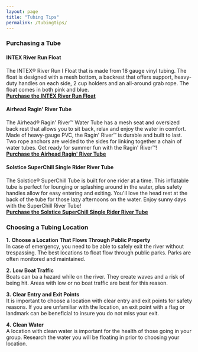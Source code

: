 ```yaml
---
layout: page
title: "Tubing Tips"
permalink: /tubingtips/
---
```


### **Purchasing a Tube**  
#### INTEX River Run Float 
The INTEX® River Run I Float that is made from 18 gauge vinyl tubing. The float is designed with a mesh bottom, a backrest that offers support, heavy-duty handles on each side, 2 cup holders and an all-around grab rope. The float comes in both pink and blue.  
[**Purchase the INTEX River Run Float**](http://www.academy.com/shop/pdp/intex-river-run-i-float#repChildCatid=546654)
  
#### Airhead Ragin' River Tube  
The Airhead® Ragin' River™ Water Tube has a mesh seat and oversized back rest that allows you to sit back, relax and enjoy the water in comfort. Made of heavy-gauge PVC, the Ragin' River™ is durable and built to last. Two rope anchors are welded to the sides for linking together a chain of water tubes. Get ready for summer fun with the Ragin' River™!  
[**Purchase the Airhead Ragin' River Tube**](http://www.dickssportinggoods.com/product/index.jsp?productId=18975546)  
  
#### Solstice SuperChill Single Rider River Tube  
The Solstice® SuperChill Tube is built for one rider at a time. This inflatable tube is perfect for lounging or splashing around in the water, plus safety handles allow for easy entering and exiting. You'll love the head rest at the back of the tube for those lazy afternoons on the water. Enjoy sunny days with the SuperChill River Tube!  
[**Purchase the Solstice SuperChill Single Rider River Tube**](http://www.dickssportinggoods.com/product/index.jsp?productId=103543826) 
  
### **Choosing a Tubing Location**  
**1.** **Choose a Location That Flows Through Public Property**  
In case of emergency, you need to be able to safely exit the river without trespassing. The best locations to float flow through public parks. Parks are often monitored and maintained.  
  
**2.** **Low Boat Traffic**  
Boats can ba a hazard while on the river. They create waves and a risk of being hit. Areas with low or no boat traffic are best for this reason.  
  
**3.** **Clear Entry and Exit Points**  
It is important to choose a location with clear entry and exit points for safety reasons. If you are unfamiliar with the location, an exit point with a flag or landmark can be beneficial to insure you do not miss your exit.  
  
**4.** **Clean Water**  
A location with clean water is important for the health of those going in your group. Research the water you will be floating in prior to choosing your location. 
